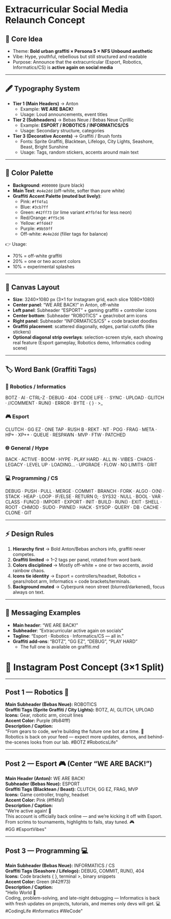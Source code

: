 # Extracurricular Social Media Relaunch Concept

## 🎯 Core Idea
- Theme: **Bold urban graffiti × Persona 5 × NFS Unbound aesthetic**
- Vibe: Hype, youthful, rebellious but still structured and readable
- Purpose: Announce that the extracurricular (Esport, Robotics, Informatics/CS) is **active again on social media**

---

## 🖋 Typography System
- **Tier 1 (Main Headers)** → Anton  
  - Example: **WE ARE BACK!**
  - Usage: Loud announcements, event titles
- **Tier 2 (Subheaders)** → Bebas Neue / Bebas Neue Cyrillic  
  - Example: **ESPORT / ROBOTICS / INFORMATICS/CS**
  - Usage: Secondary structure, categories
- **Tier 3 (Decorative Accents)** → Graffiti / Brush fonts  
  - Fonts: Sprite Graffiti, Blacktean, Lifelogo, City Lights, Seashore, Beast, Bright Sunshine  
  - Usage: Tags, random stickers, accents around main text

---

## 🎨 Color Palette
- **Background**: `#000000` (pure black)  
- **Main Text**: `#e4e2dd` (off-white, softer than pure white)  
- **Graffiti Accent Palette (muted but lively)**:  
  - Pink: `#ff4fa1`  
  - Blue: `#3cb7ff`  
  - Green: `#42ff73` (or lime variant `#7fbf4d` for less neon)  
  - Red/Orange: `#ff5c36`  
  - Yellow: `#ffd447`  
  - Purple: `#9b59ff`  
  - Off-white: `#e4e2dd` (filler tags for balance)

👉 Usage:  
- 70% = off-white graffiti  
- 20% = one or two accent colors  
- 10% = experimental splashes  

---

## 📐 Canvas Layout
- **Size**: 3240×1080 px (3×1 for Instagram grid, each slice 1080×1080)  
- **Center panel**: “WE ARE BACK!” in Anton, off-white  
- **Left panel**: Subheader “ESPORT” + gaming graffiti + controller icons  
- **Center bottom**: Subheader “ROBOTICS” + gear/robot arm icons  
- **Right panel**: Subheader “INFORMATICS/CS” + code bracket doodles  
- **Graffiti placement**: scattered diagonally, edges, partial cutoffs (like stickers)  
- **Optional diagonal strip overlays**: selection-screen style, each showing real feature (Esport gameplay, Robotics demo, Informatics coding scene)

---

## 🏷 Word Bank (Graffiti Tags)

### 🤖 Robotics / Informatics
BOTZ · AI · CTRL-Z · DEBUG · 404 · CODE LIFE · <HELLO WORLD> · SYNC · UPLOAD · GLITCH · //COMMENT · RUN() · ERROR · BYTE · { } · >_

### 🎮 Esport
CLUTCH · GG EZ · ONE TAP · RUSH B · REKT · NT · POG · FRAG · META · HP+ · XP++ · QUEUE · RESPAWN · MVP · FTW · PATCHED

### 🌐 General / Hype
BACK · ACTIVE · BOOM · HYPE · PLAY HARD · ALL IN · VIBES · CHAOS · LEGACY · LEVEL UP · LOADING… · UPGRADE · FLOW · NO LIMITS · GRIT

### 💻 Programming / CS
DEBUG · PUSH · PULL · MERGE · COMMIT · BRANCH · FORK · ALGO · O(N) · STACK · HEAP · LOOP · IF/ELSE · RETURN 0; · SYS32 · NULL · BOOL · VAR · CLASS · FUNC() · IMPORT · EXPORT · INIT · BUILD · RUN() · EXIT · SHELL · ROOT · CHMOD · SUDO · PWNED · HACK · SYSOP · QUERY · DB · CACHE · CLONE · GIT

---

## ⚡ Design Rules
1. **Hierarchy first** → Bold Anton/Bebas anchors info, graffiti never competes.  
2. **Graffiti limited** → 1–2 tags per panel, rotated from word bank.  
3. **Colors disciplined** → Mostly off-white + one or two accents, avoid rainbow chaos.  
4. **Icons tie identity** → Esport = controllers/headset, Robotics = gears/robot arm, Informatics = code brackets/terminals.  
5. **Background muted** → Cyberpunk neon street (blurred/darkened), focus always on text.  

---

## 📣 Messaging Examples
- **Main header**: “WE ARE BACK!”  
- **Subheader**: “Extracurricular active again on socials”  
- **Tagline**: “Esport · Robotics · Informatics/CS — all in.”  
- **Graffiti add-ons**: “BOTZ”, “GG EZ”, “DEBUG”, “PLAY HARD” 
    * The full one is available on graffiti.md

# 📲 Instagram Post Concept (3×1 Split)

---

## Post 1 — Robotics 🤖
**Main Subheader (Bebas Neue):** ROBOTICS  
**Graffiti Tags (Sprite Graffiti / City Lights):** BOTZ, AI, GLITCH, UPLOAD  
**Icons:** Gear, robotic arm, circuit lines  
**Accent Color:** Purple (#b84fff)  
**Description / Caption:**  
"From gears to code, we’re building the future one bot at a time. 🤖  
Robotics is back on your feed — expect more updates, demos, and behind-the-scenes looks from our lab. #BOTZ #RoboticsLife"  

---

## Post 2 — Esport 🎮 (Center “WE ARE BACK!”)
**Main Header (Anton):** WE ARE BACK!  
**Subheader (Bebas Neue):** ESPORT  
**Graffiti Tags (Blacktean / Beast):** CLUTCH, GG EZ, FRAG, MVP  
**Icons:** Game controller, trophy, headset  
**Accent Color:** Pink (#ff4fa1)  
**Description / Caption:**  
"We’re active again! 🚀  
This account is officially back online — and we’re kicking it off with Esport. From scrims to tournaments, highlights to fails, stay tuned. 🎮  
#GG #EsportVibes"  

---

## Post 3 — Programming 💻
**Main Subheader (Bebas Neue):** INFORMATICS / CS  
**Graffiti Tags (Seashore / Lifelogo):** DEBUG, COMMIT, RUN(), 404  
**Icons:** Code brackets { }, terminal >, binary snippets  
**Accent Color:** Green (#42ff73)  
**Description / Caption:**  
"Hello World 👋  
Coding, problem-solving, and late-night debugging — Informatics is back with fresh updates on projects, tutorials, and memes only devs will get. 💻  
#CodingLife #Informatics #WeCode"  
